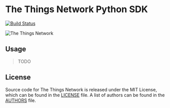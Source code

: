 # The Things Network Python SDK

[![Build Status](https://travis-ci.org/TheThingsNetwork/python-app-sdk.svg?branch=master)](https://travis-ci.org/TheThingsNetwork/python-app-sdk)

![The Things Network](https://thethings.blob.core.windows.net/ttn/logo.svg)

## Usage

> TODO

## License

Source code for The Things Network is released under the MIT License, which can be found in the [LICENSE](LICENSE) file. A list of authors can be found in the [AUTHORS](AUTHORS) file.
